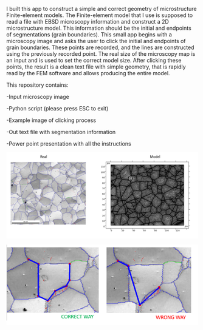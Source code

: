 I built this app to construct a simple and correct geometry of microstructure Finite-element models.
The Finite-element model that I use is supposed to read a file with EBSD microscopy information and construct a 2D microstructure model. 
This information should be the initial and endpoints of segmentations (grain boundaries).
This small app begins with a microscopy image and asks the user to click the initial and endpoints of grain boundaries. 
These points are recorded, and the lines are constructed using the previously recorded point. 
The real size of the microscopy map is an input and is used to set the correct model size. 
After clicking these points, the result is a clean text file with simple geometry, that is rapidly read by the FEM software and allows producing the entire model.

This repository contains:

-Input microscopy image

-Python script (please press ESC to exit)

-Example image of clicking process

-Out text file with segmentation information

-Power point presentation with all the instructions



![Figure 1 : The initial microscopy image and final model.](https://github.com/amandaventurac/Segmentation_Python_App/blob/master/real_and_model.png?raw=true)



![Figure 2 : Example image of clicking process.](https://github.com/amandaventurac/Segmentation_Python_App/blob/master/clicking_process.png?raw=true)



